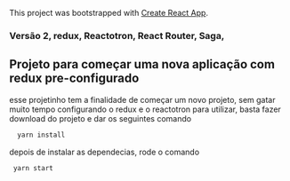 This project was bootstrapped with [Create React App](https://github.com/facebook/create-react-app).
### Versão 2, redux, Reactotron, React Router, Saga,

## Projeto para começar uma nova aplicação com redux pre-configurado

esse projetinho tem a finalidade de começar um novo projeto, sem gatar muito tempo configurando o redux e o reactotron
para utilizar, basta fazer download do projeto e dar os seguintes comando

```js
  yarn install
```

depois de instalar as dependecias, rode o comando
 ```js
  yarn start
 ```
